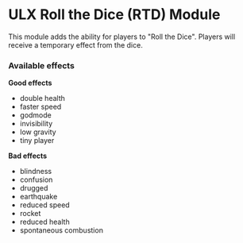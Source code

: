 # ULX Roll the Dice (RTD) Module
This module adds the ability for players to "Roll the Dice". Players will receive a temporary effect from the dice.

### Available effects
**Good effects**
* double health
* faster speed
* godmode
* invisibility
* low gravity
* tiny player

**Bad effects**
* blindness
* confusion
* drugged
* earthquake
* reduced speed
* rocket
* reduced health
* spontaneous combustion
